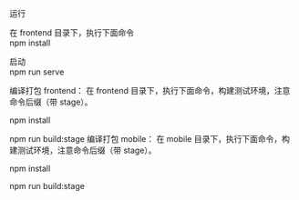 运行

在 frontend 目录下，执行下面命令  
npm install

启动  
npm run serve


编译打包 frontend：
在 frontend 目录下，执行下面命令，构建测试环境，注意命令后缀（带 stage）。


npm install

npm run build:stage
编译打包 mobile：
在 mobile 目录下，执行下面命令，构建测试环境，注意命令后缀（带 stage）。


npm install

npm run build:stage